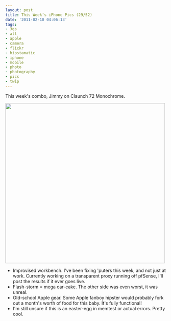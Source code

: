 ```yaml
---
layout: post
title: This Week’s iPhone Pics (29/52)
date: '2011-02-10 04:06:13'
tags:
- 3gs
- all
- apple
- camera
- flickr
- hipstamatic
- iphone
- mobile
- photo
- photography
- pics
- twip
---
```


This week's combo, Jimmy on Claunch 72 Monochrome.

<a href="http://www.flickr.com/photos/maximerousseau/5432225567/"><img alt="" src="http://farm6.static.flickr.com/5132/5432225567_8539e6680d.jpg" class="aligncenter" width="500" height="500" /></a>
<ul>
	<li>Improvised workbench. I've been fixing 'puters this week, and not just at work. Currently working on a transparent proxy running off pfSense, I'll post the results if it ever goes live.</li>
	<li>Flash-storm = mega car-cake. The other side was even worst, it was unreal.</li>
	<li>Old-school Apple gear. Some Apple fanboy hipster would probably fork out a month's worth of food for this baby. It's fully functional!</li>
	<li>I'm still unsure if this is an easter-egg in memtest or actual errors. Pretty cool.</li>
</ul>

